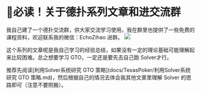 # 🚀必读！关于德扑系列文章和进交流群


我自己建了一个德扑交流群，供大家交流学习使用，我在群里也提供了一些免费的课程资料，欢迎联系我的微信：EchoZihao 进群。
![](https://image-upload-1307521651.cos.ap-nanjing.myqcloud.com/picture_upload/20240527175024.png)

这个系列的文章呢是我自己学习的经验总结，如果没有一定的理论基础可能理解起来比较困难。总之想要学习 GTO，一定还是要先去自己跑 Solver才行。

推荐先阅读[利用Solver系统研究 GTO 策略](docs/TexasPoker/利用Solver系统研究 GTO 策略.md)，然后根据自己的情况去体会我其他文章里理解 Solver 的思路即可（注意不要照搬）。 